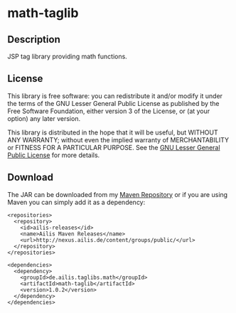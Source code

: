 math-taglib
===========

Description
-----------

JSP tag library providing math functions.


License
-------

This library is free software: you can redistribute it and/or modify it
under the terms of the GNU Lesser General Public License as published by the
Free Software Foundation, either version 3 of the License, or (at your
option) any later version.

This library is distributed in the hope that it will be useful, but WITHOUT
ANY WARRANTY; without even the implied warranty of MERCHANTABILITY or
FITNESS FOR A PARTICULAR PURPOSE.  See the
[GNU Lesser General Public License][2] for more details.

Download
--------

The JAR can be downloaded from my [Maven Repository][1] or if you are
using Maven you can simply add it as a dependency:

    <repositories>
      <repository>
        <id>ailis-releases</id>
        <name>Ailis Maven Releases</name>
        <url>http://nexus.ailis.de/content/groups/public/</url>
      </repository>
    </repositories>

    <dependencies>
      <dependency>   
        <groupId>de.ailis.taglibs.math</groupId>
        <artifactId>math-taglib</artifactId>
        <version>1.0.2</version>
      </dependency>
    </dependencies>
  
[1]: http://nexus.ailis.de/content/repositories/releases/de/ailis/taglibs/math/math-taglib/ "Maven Repository"
[2]: http://www.gnu.org/licenses/lgpl.html "License"
